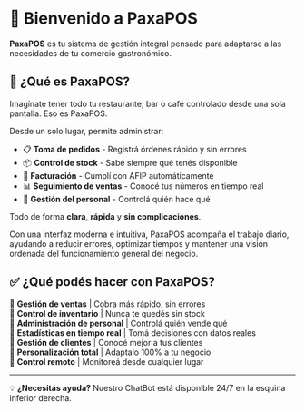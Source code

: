 # 🚀 Bienvenido a PaxaPOS

**PaxaPOS** es tu sistema de gestión integral pensado para adaptarse a las necesidades de tu comercio gastronómico.

## 🎯 ¿Qué es PaxaPOS?
Imagínate tener todo tu restaurante, bar o café controlado desde una sola pantalla. Eso es PaxaPOS.

Desde un solo lugar, permite administrar:
- 📋 **Toma de pedidos** - Registrá órdenes rápido y sin errores
- 📦 **Control de stock** - Sabé siempre qué tenés disponible  
- 🧾 **Facturación** - Cumplí con AFIP automáticamente
- 📊 **Seguimiento de ventas** - Conocé tus números en tiempo real
- 👥 **Gestión del personal** - Controlá quién hace qué

Todo de forma **clara**, **rápida** y **sin complicaciones**.

Con una interfaz moderna e intuitiva, PaxaPOS acompaña el trabajo diario, ayudando a reducir errores, optimizar tiempos y mantener una visión ordenada del funcionamiento general del negocio.

## ✅ ¿Qué podés hacer con PaxaPOS?

🔹 **Gestión de ventas** | Cobra más rápido, sin errores  
🔹 **Control de inventario** | Nunca te quedés sin stock  
🔹 **Administración de personal** | Controlá quién vende qué  
🔹 **Estadísticas en tiempo real** | Tomá decisiones con datos reales  
🔹 **Gestión de clientes** | Conocé mejor a tus clientes  
🔹 **Personalización total** | Adaptalo 100% a tu negocio  
🔹 **Control remoto** | Monitoreá desde cualquier lugar

---
💡 **¿Necesitás ayuda?** Nuestro ChatBot está disponible 24/7 en la esquina inferior derecha. 
